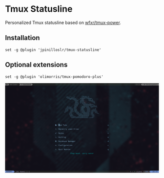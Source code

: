 # Tmux Statusline

Personalized Tmux statusline based on [wfxr/tmux-power](https://github.com/wfxr/tmux-power/tree/master).

## Installation

```
set -g @plugin 'jpinilloslr/tmux-statusline'
```

## Optional extensions

```
set -g @plugin 'olimorris/tmux-pomodoro-plus'
```

![screenshot](./images/screenshot.png)
